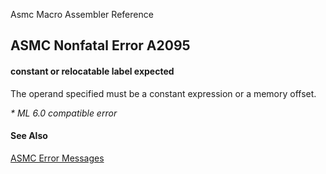Asmc Macro Assembler Reference

## ASMC Nonfatal Error A2095

#### constant or relocatable label expected

The operand specified must be a constant expression or a memory offset.

_* ML 6.0 compatible error_

#### See Also

[ASMC Error Messages](readme.md)